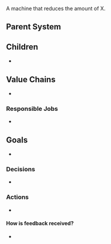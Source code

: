 A machine that reduces the amount of X. 
## Parent System

## Children
- 
## Value Chains
- 
### Responsible Jobs
- 
## Goals
- 
### Decisions
- 
### Actions
- 
#### How is feedback received?
- 
